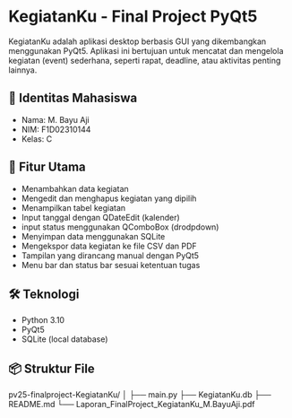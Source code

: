 # KegiatanKu - Final Project PyQt5
KegiatanKu adalah aplikasi desktop berbasis GUI yang dikembangkan menggunakan PyQt5. Aplikasi ini bertujuan untuk mencatat dan mengelola kegiatan (event) sederhana, seperti rapat, deadline, atau aktivitas penting lainnya.

## 👤 Identitas Mahasiswa
- Nama: M. Bayu Aji
- NIM: F1D02310144
- Kelas: C

## 🎯 Fitur Utama
- Menambahkan data kegiatan
- Mengedit dan menghapus kegiatan yang dipilih
- Menampilkan tabel kegiatan
- Input tanggal dengan QDateEdit (kalender)
- input status menggunakan QComboBox (drodpdown)
- Menyimpan data menggunakan SQLite
- Mengekspor data kegiatan ke file CSV dan PDF
- Tampilan yang dirancang manual dengan PyQt5
- Menu bar dan status bar sesuai ketentuan tugas

## 🛠️ Teknologi
- Python 3.10
- PyQt5
- SQLite (local database)

## 📦 Struktur File
pv25-finalproject-KegiatanKu/
│
├── main.py 
├── KegiatanKu.db 
├── README.md 
└── Laporan_FinalProject_KegiatanKu_M.BayuAji.pdf

